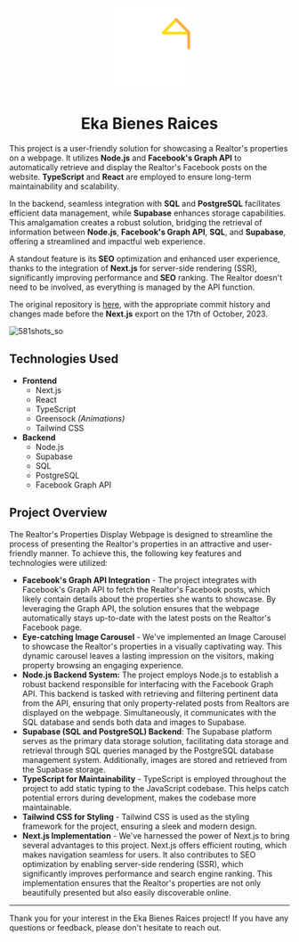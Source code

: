 <p align="center">
  <img width="150" height="150" src="public/eka-logo-single-white.png" alt="Logo">
</p>

<h1 align="center"><b>Eka Bienes Raices</b></h1>

This project is a user-friendly solution for showcasing a Realtor's properties on a webpage. It utilizes <b>Node.js</b> and <b>Facebook's Graph API</b> to automatically retrieve and display the Realtor's Facebook posts on the website. <b>TypeScript</b> and <b>React</b> are employed to ensure long-term maintainability and scalability. 

In the backend, seamless integration with <b>SQL</b> and <b>PostgreSQL</b> facilitates efficient data management, while <b>Supabase</b> enhances storage capabilities. This amalgamation creates a robust solution, bridging the retrieval of information between <b>Node.js</b>, <b>Facebook's Graph API</b>, <b>SQL</b>, and <b>Supabase</b>, offering a streamlined and impactful web experience.

A standout feature is its <b>SEO</b> optimization and enhanced user experience, thanks to the integration of <b>Next.js</b> for server-side rendering (SSR), significantly improving performance and <b>SEO</b> ranking. The Realtor doesn't need to be involved, as everything is managed by the API function.

The original repository is <a href="https://github.com/fred-gutierrez/eka-facebook-api">here</a>, with the appropriate commit history and changes made before the <b>Next.js</b> export on the 17th of October, 2023.

![581shots_so](https://github.com/fred-gutierrez/eka-bienes-raices/assets/81400463/270e304e-54b3-42b7-842c-a3cabeba9a7c)

## Technologies Used
- **Frontend**
  - Next.js
  - React
  - TypeScript
  - Greensock *(Animations)*
  - Tailwind CSS
- **Backend**
  - Node.js
  - Supabase
  - SQL
  - PostgreSQL
  - Facebook Graph API

## Project Overview
<p>The Realtor's Properties Display Webpage is designed to streamline the process of presenting the Realtor's properties in an attractive and user-friendly manner. To achieve this, the following key features and technologies were utilized:

- **Facebook's Graph API Integration** - The project integrates with Facebook's Graph API to fetch the Realtor's Facebook posts, which likely contain details about the properties she wants to showcase. By leveraging the Graph API, the solution ensures that the webpage automatically stays up-to-date with the latest posts on the Realtor's Facebook page.
- **Eye-catching Image Carousel** - We've implemented an Image Carousel to showcase the Realtor's properties in a visually captivating way. This dynamic carousel leaves a lasting impression on the visitors, making property browsing an engaging experience.
- **Node.js Backend System:** The project employs Node.js to establish a robust backend responsible for interfacing with the Facebook Graph API. This backend is tasked with retrieving and filtering pertinent data from the API, ensuring that only property-related posts from Realtors are displayed on the webpage. Simultaneously, it communicates with the SQL database and sends both data and images to Supabase.
- **Supabase (SQL and PostgreSQL) Backend**: The Supabase platform serves as the primary data storage solution, facilitating data storage and retrieval through SQL queries managed by the PostgreSQL database management system. Additionally, images are stored and retrieved from the Supabase storage.
- **TypeScript for Maintainability** - TypeScript is employed throughout the project to add static typing to the JavaScript codebase. This helps catch potential errors during development, makes the codebase more maintainable.
- **Tailwind CSS for Styling** - Tailwind CSS is used as the styling framework for the project, ensuring a sleek and modern design.
- **Next.js Implementation** - We've harnessed the power of Next.js to bring several advantages to this project. Next.js offers efficient routing, which makes navigation seamless for users. It also contributes to SEO optimization by enabling server-side rendering (SSR), which significantly improves performance and search engine ranking. This implementation ensures that the Realtor's properties are not only beautifully presented but also easily discoverable online.

<hr>

Thank you for your interest in the Eka Bienes Raices project! If you have any questions or feedback, please don't hesitate to reach out.
